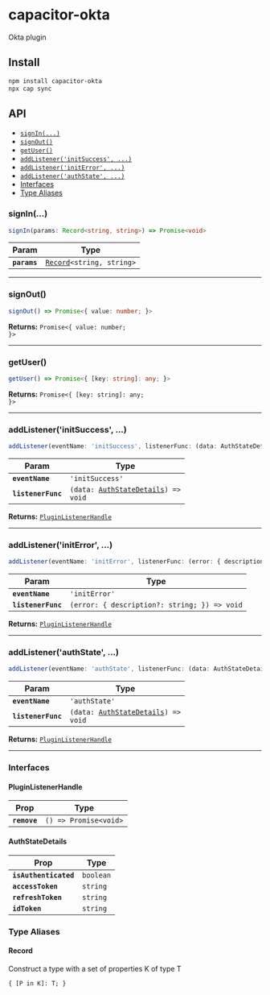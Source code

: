 # capacitor-okta

Okta plugin

## Install

```bash
npm install capacitor-okta
npx cap sync
```

## API

<docgen-index>

* [`signIn(...)`](#signin)
* [`signOut()`](#signout)
* [`getUser()`](#getuser)
* [`addListener('initSuccess', ...)`](#addlistenerinitsuccess)
* [`addListener('initError', ...)`](#addlisteneriniterror)
* [`addListener('authState', ...)`](#addlistenerauthstate)
* [Interfaces](#interfaces)
* [Type Aliases](#type-aliases)

</docgen-index>

<docgen-api>
<!--Update the source file JSDoc comments and rerun docgen to update the docs below-->

### signIn(...)

```typescript
signIn(params: Record<string, string>) => Promise<void>
```

| Param        | Type                                                            |
| ------------ | --------------------------------------------------------------- |
| **`params`** | <code><a href="#record">Record</a>&lt;string, string&gt;</code> |

--------------------


### signOut()

```typescript
signOut() => Promise<{ value: number; }>
```

**Returns:** <code>Promise&lt;{ value: number; }&gt;</code>

--------------------


### getUser()

```typescript
getUser() => Promise<{ [key: string]: any; }>
```

**Returns:** <code>Promise&lt;{ [key: string]: any; }&gt;</code>

--------------------


### addListener('initSuccess', ...)

```typescript
addListener(eventName: 'initSuccess', listenerFunc: (data: AuthStateDetails) => void) => PluginListenerHandle
```

| Param              | Type                                                                             |
| ------------------ | -------------------------------------------------------------------------------- |
| **`eventName`**    | <code>'initSuccess'</code>                                                       |
| **`listenerFunc`** | <code>(data: <a href="#authstatedetails">AuthStateDetails</a>) =&gt; void</code> |

**Returns:** <code><a href="#pluginlistenerhandle">PluginListenerHandle</a></code>

--------------------


### addListener('initError', ...)

```typescript
addListener(eventName: 'initError', listenerFunc: (error: { description?: string; }) => void) => PluginListenerHandle
```

| Param              | Type                                                       |
| ------------------ | ---------------------------------------------------------- |
| **`eventName`**    | <code>'initError'</code>                                   |
| **`listenerFunc`** | <code>(error: { description?: string; }) =&gt; void</code> |

**Returns:** <code><a href="#pluginlistenerhandle">PluginListenerHandle</a></code>

--------------------


### addListener('authState', ...)

```typescript
addListener(eventName: 'authState', listenerFunc: (data: AuthStateDetails) => void) => PluginListenerHandle
```

| Param              | Type                                                                             |
| ------------------ | -------------------------------------------------------------------------------- |
| **`eventName`**    | <code>'authState'</code>                                                         |
| **`listenerFunc`** | <code>(data: <a href="#authstatedetails">AuthStateDetails</a>) =&gt; void</code> |

**Returns:** <code><a href="#pluginlistenerhandle">PluginListenerHandle</a></code>

--------------------


### Interfaces


#### PluginListenerHandle

| Prop         | Type                                      |
| ------------ | ----------------------------------------- |
| **`remove`** | <code>() =&gt; Promise&lt;void&gt;</code> |


#### AuthStateDetails

| Prop                  | Type                 |
| --------------------- | -------------------- |
| **`isAuthenticated`** | <code>boolean</code> |
| **`accessToken`**     | <code>string</code>  |
| **`refreshToken`**    | <code>string</code>  |
| **`idToken`**         | <code>string</code>  |


### Type Aliases


#### Record

Construct a type with a set of properties K of type T

<code>{ [P in K]: T; }</code>

</docgen-api>

